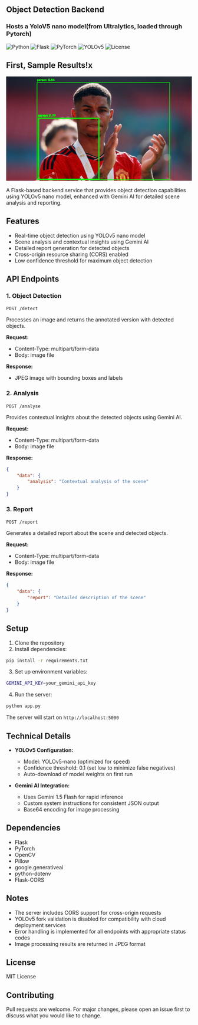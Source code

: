 ## Object Detection Backend
### Hosts a YoloV5 nano model(from Ultralytics, loaded through Pytorch)

![Python](https://img.shields.io/badge/python-3.8+-blue.svg)
![Flask](https://img.shields.io/badge/Flask-2.0+-green.svg)
![PyTorch](https://img.shields.io/badge/PyTorch-2.0+-red.svg)
![YOLOv5](https://img.shields.io/badge/YOLOv5-7.0+-yellow.svg)
![License](https://img.shields.io/badge/license-MIT-blue.svg)

## First, Sample Results!x

![detected image 1](rash_solved.jpg)

A Flask-based backend service that provides object detection capabilities using YOLOv5 nano model, enhanced with Gemini AI for detailed scene analysis and reporting.

## Features

- Real-time object detection using YOLOv5 nano model
- Scene analysis and contextual insights using Gemini AI
- Detailed report generation for detected objects
- Cross-origin resource sharing (CORS) enabled
- Low confidence threshold for maximum object detection

## API Endpoints

### 1. Object Detection
```
POST /detect
```
Processes an image and returns the annotated version with detected objects.

**Request:**
- Content-Type: multipart/form-data
- Body: image file

**Response:**
- JPEG image with bounding boxes and labels

### 2. Analysis
```
POST /analyse
```
Provides contextual insights about the detected objects using Gemini AI.

**Request:**
- Content-Type: multipart/form-data
- Body: image file

**Response:**
```json
{
    "data": {
        "analysis": "Contextual analysis of the scene"
    }
}
```

### 3. Report
```
POST /report
```
Generates a detailed report about the scene and detected objects.

**Request:**
- Content-Type: multipart/form-data
- Body: image file

**Response:**
```json
{
    "data": {
        "report": "Detailed description of the scene"
    }
}
```

## Setup

1. Clone the repository
2. Install dependencies:
```bash
pip install -r requirements.txt
```
3. Set up environment variables:
```bash
GEMINI_API_KEY=your_gemini_api_key
```
4. Run the server:
```bash
python app.py
```

The server will start on `http://localhost:5000`

## Technical Details

- **YOLOv5 Configuration:**
  - Model: YOLOv5-nano (optimized for speed)
  - Confidence threshold: 0.1 (set low to minimize false negatives)
  - Auto-download of model weights on first run

- **Gemini AI Integration:**
  - Uses Gemini 1.5 Flash for rapid inference
  - Custom system instructions for consistent JSON output
  - Base64 encoding for image processing

## Dependencies

- Flask
- PyTorch
- OpenCV
- Pillow
- google.generativeai
- python-dotenv
- Flask-CORS

## Notes

- The server includes CORS support for cross-origin requests
- YOLOv5 fork validation is disabled for compatibility with cloud deployment services
- Error handling is implemented for all endpoints with appropriate status codes
- Image processing results are returned in JPEG format

## License

MIT License

## Contributing

Pull requests are welcome. For major changes, please open an issue first to discuss what you would like to change.